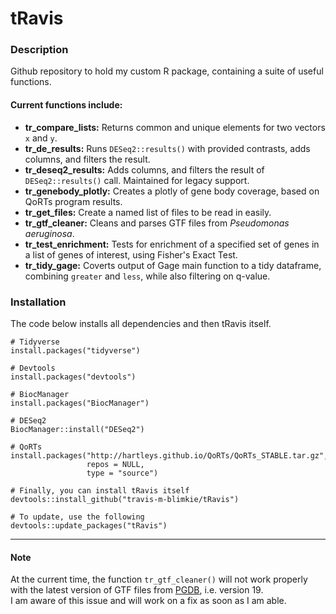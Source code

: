 # tRavis

### Description
Github repository to hold my custom R package, containing a suite of useful
functions.


#### Current functions include:
- **tr_compare_lists:** Returns common and unique elements for two vectors `x` and `y`.
- **tr_de_results:** Runs `DESeq2::results()` with provided contrasts, adds columns, and filters the result.
- **tr_deseq2_results:** Adds columns, and filters the result of `DESeq2::results()` call. Maintained for legacy support. 
- **tr_genebody_plotly:** Creates a plotly of gene body coverage, based on QoRTs program results.
- **tr_get_files:** Create a named list of files to be read in easily.
- **tr_gtf_cleaner:** Cleans and parses GTF files from *Pseudomonas aeruginosa*.
- **tr_test_enrichment:** Tests for enrichment of a specified set of genes in a list of genes of interest, using Fisher's Exact Test.
- **tr_tidy_gage:** Coverts output of Gage main function to a tidy dataframe, combining `greater` and `less`, while also filtering on q-value.

### Installation
The code below installs all dependencies and then tRavis itself.
```
# Tidyverse
install.packages("tidyverse")

# Devtools
install.packages("devtools")

# BiocManager
install.packages("BiocManager")

# DESeq2
BiocManager::install("DESeq2")

# QoRTs
install.packages("http://hartleys.github.io/QoRTs/QoRTs_STABLE.tar.gz",
                 repos = NULL, 
                 type = "source")

# Finally, you can install tRavis itself
devtools::install_github("travis-m-blimkie/tRavis")

# To update, use the following
devtools::update_packages("tRavis")
```

***

#### **Note**
At the current time, the function `tr_gtf_cleaner()` will not work properly with the latest version of GTF files from [PGDB](http://www.pseudomonas.com/), i.e. version 19.  
I am aware of this issue and will work on a fix as soon as I am able. 
